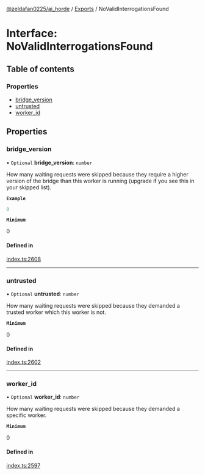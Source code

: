 [@zeldafan0225/ai_horde](../README.md) / [Exports](../modules.md) / NoValidInterrogationsFound

# Interface: NoValidInterrogationsFound

## Table of contents

### Properties

- [bridge\_version](NoValidInterrogationsFound.md#bridge_version)
- [untrusted](NoValidInterrogationsFound.md#untrusted)
- [worker\_id](NoValidInterrogationsFound.md#worker_id)

## Properties

### bridge\_version

• `Optional` **bridge\_version**: `number`

How many waiting requests were skipped because they require a higher version of the bridge than this worker is running (upgrade if you see this in your skipped list).

**`Example`**

```ts
0
```

**`Minimum`**

0

#### Defined in

[index.ts:2608](https://github.com/ZeldaFan0225/ai_horde/blob/ae52afb/index.ts#L2608)

___

### untrusted

• `Optional` **untrusted**: `number`

How many waiting requests were skipped because they demanded a trusted worker which this worker is not.

**`Minimum`**

0

#### Defined in

[index.ts:2602](https://github.com/ZeldaFan0225/ai_horde/blob/ae52afb/index.ts#L2602)

___

### worker\_id

• `Optional` **worker\_id**: `number`

How many waiting requests were skipped because they demanded a specific worker.

**`Minimum`**

0

#### Defined in

[index.ts:2597](https://github.com/ZeldaFan0225/ai_horde/blob/ae52afb/index.ts#L2597)
